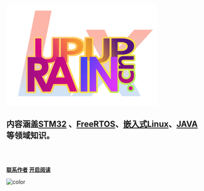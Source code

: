 
![](image/lxrainupup.png)

## **内容涵盖[STM32](/docs/STM32/STM32.md) 、[FreeRTOS](/docs/FreeRTOS/FreeRTOS.md)、[嵌入式Linux](/docs/linux开发/linux开发.md)、[JAVA](/docs/java/java.md) 等领域知识。**


<br>
<br>

[**联系作者**](/docs/work/contact.md)
[**开启阅读**](README.md)

![color](#F0F8FF)

